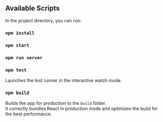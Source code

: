 ## Available Scripts

In the project directory, you can run:
### `npm install`
### `npm start` 
### `npm run server`


### `npm test`

Launches the test runner in the interactive watch mode.<br />

### `npm build`

Builds the app for production to the `build` folder.<br />
It correctly bundles React in production mode and optimizes the build for the best performance.
